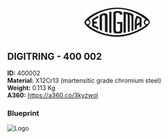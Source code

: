 <!-- PROJECT LOGO -->
<p align="center">
  <a href="https://github.com/AresValley/ENIGMA">
    <img src="../../img/logo.svg" alt="Logo" width="150">
  </a>
</p>

<!-- ABOUT THE PROJECT -->
## DIGITRING - 400 002

**ID:** 400002 <br/>
**Material:** X12Cr13 (martensitic grade chromium steel) <br/>
**Weight:** 0.113 Kg <br/>
**A360:** https://a360.co/3kyzwol <br/>

### Blueprint
<img src="400002_BP.jpg" alt="Logo">